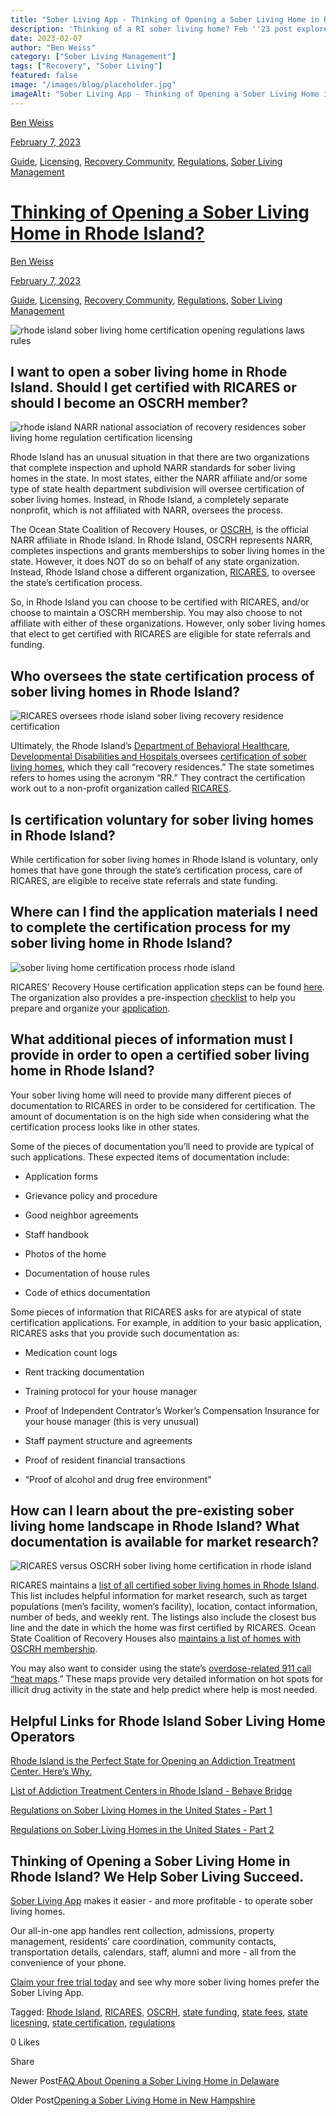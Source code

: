 ```yaml
---
title: "Sober Living App - Thinking of Opening a Sober Living Home in Rhode Island?"
description: 'Thinking of a RI sober living home? Feb ''23 post explores demand, regulations, required certification (for funding/referrals) & startup tips.'
date: 2023-02-07
author: "Ben Weiss"
category: ["Sober Living Management"]
tags: ["Recovery", "Sober Living"]
featured: false
image: "/images/blog/placeholder.jpg"
imageAlt: "Sober Living App - Thinking of Opening a Sober Living Home in Rhode Island?"
---
```


[Ben Weiss](../../../../sober-living-app-blog%EF%B9%96author=5a811b27db7926c296af1851.html)

[February 7, 2023](thinking-of-opening-a-sober-living-home-in-rhode-islandnbsp.html)

[Guide](../../../category/Guide.html), [Licensing](../../../category/Licensing.html), [Recovery Community](../../../category/Recovery+Community.html), [Regulations](../../../category/Regulations.html), [Sober Living Management](../../../category/Sober+Living+Management.html)

#  [Thinking of Opening a Sober Living Home in Rhode Island? ](thinking-of-opening-a-sober-living-home-in-rhode-islandnbsp.html)

[Ben Weiss](../../../../sober-living-app-blog%EF%B9%96author=5a811b27db7926c296af1851.html)

[February 7, 2023](thinking-of-opening-a-sober-living-home-in-rhode-islandnbsp.html)

[Guide](../../../category/Guide.html), [Licensing](../../../category/Licensing.html), [Recovery Community](../../../category/Recovery+Community.html), [Regulations](../../../category/Regulations.html), [Sober Living Management](../../../category/Sober+Living+Management.html)

![rhode island sober living home certification opening regulations laws rules](/images/blog/thinking-of-opening-a-sober-living-home-in-rhode-islandnbsp/Screen_Shot_2023-02-01_at_9.44.22_AM.png)

## I want to open a sober living home in Rhode Island. Should I get certified with RICARES or should I become an OSCRH member?

![rhode island NARR national association of recovery residences sober living home regulation certification licensing](/images/blog/thinking-of-opening-a-sober-living-home-in-rhode-islandnbsp/Screen_Shot_2023-02-01_at_9.35.48_AM.png)

Rhode Island has an unusual situation in that there are two organizations that complete inspection and uphold NARR standards for sober living homes in the state. In most states, either the NARR affiliate and/or some type of state health department subdivision will oversee certification of sober living homes. Instead, in Rhode Island, a completely separate nonprofit, which is not affiliated with NARR, oversees the process. 

The Ocean State Coalition of Recovery Houses, or [OSCRH](https://www.recoveryhousingri.com/), is the official NARR affiliate in Rhode Island. In Rhode Island, OSCRH represents NARR, completes inspections and grants memberships to sober living homes in the state. However, it does NOT do so on behalf of any state organization. Instead, Rhode Island chose a different organization, [RICARES](https://ricares.org/), to oversee the state’s certification process.

So, in Rhode Island you can choose to be certified with RICARES, and/or choose to maintain a OSCRH membership. You may also choose to not affiliate with either of these organizations. However, only sober living homes that elect to get certified with RICARES are eligible for state referrals and funding. 

## Who oversees the state certification process of sober living homes in Rhode Island? 

![RICARES oversees rhode island sober living recovery residence certification](/images/blog/thinking-of-opening-a-sober-living-home-in-rhode-islandnbsp/Screen_Shot_2023-02-01_at_9.19.02_AM.png)

Ultimately, the Rhode Island’s [Department of Behavioral Healthcare, Developmental Disabilities and Hospitals ](https://bhddh.ri.gov/)oversees [certification of sober living homes](https://bhddh.ri.gov/substance-useaddiction/recovery-services/recovery-housing-information), which they call “recovery residences.” The state sometimes refers to homes using the acronym “RR.” They contract the certification work out to a non-profit organization called [RICARES](https://ricares.org/). 

## Is certification voluntary for sober living homes in Rhode Island?

While certification for sober living homes in Rhode Island is voluntary, only homes that have gone through the state’s certification process, care of RICARES, are eligible to receive state referrals and state funding. 

## Where can I find the application materials I need to complete the certification process for my sober living home in Rhode Island?

![sober living home certification process rhode island](/images/blog/thinking-of-opening-a-sober-living-home-in-rhode-islandnbsp/Screen_Shot_2023-02-01_at_9.12.48_AM.png)

RICARES’ Recovery House certification application steps can be found [here](https://ricares.org/recovery-housing-certification/). The organization also provides a pre-inspection [checklist](https://docs.google.com/document/d/1vITNUIt90pIH_j4Fd97WlMwl2Wu-GUeg9YSHj5YWHiA/edit?usp=sharing) to help you prepare and organize your [application](https://docs.google.com/forms/d/e/1FAIpQLSdeepJQZbjNQVwKSeMltTRQkyX1u96mvnS1mYK7UMbPIxtF9w/viewform?usp=sf_link).  

## What additional pieces of information must I provide in order to open a certified sober living home in Rhode Island?

Your sober living home will need to provide many different pieces of documentation to RICARES in order to be considered for certification. The amount of documentation is on the high side when considering what the certification process looks like in other states. 

Some of the pieces of documentation you’ll need to provide are typical of such applications. These expected items of documentation include: 

  * Application forms

  * Grievance policy and procedure 

  * Good neighbor agreements 

  * Staff handbook 

  * Photos of the home 

  * Documentation of house rules 

  * Code of ethics documentation

Some pieces of information that RICARES asks for are atypical of state certification applications. For example, in addition to your basic application, RICARES asks that you provide such documentation as: 

  * Medication count logs 

  * Rent tracking documentation 

  * Training protocol for your house manager 

  * Proof of Independent Contrator’s Worker’s Compensation Insurance for your house manager (this is very unusual) 

  * Staff payment structure and agreements 

  * Proof of resident financial transactions 

  * “Proof of alcohol and drug free environment” 

## How can I learn about the pre-existing sober living home landscape in Rhode Island? What documentation is available for market research?

![RICARES versus OSCRH sober living home certification in rhode island](/images/blog/thinking-of-opening-a-sober-living-home-in-rhode-islandnbsp/Screen_Shot_2023-02-01_at_9.24.23_AM.png)

RICARES maintains a [list of all certified sober living homes in Rhode Island](https://bhddh.ri.gov/sites/g/files/xkgbur411/files/2021-03/Recovery-Housing-Public-List-2020.docx.pdf). This list includes helpful information for market research, such as target populations (men’s facility, women’s facility), location, contact information, number of beds, and weekly rent. The listings also include the closest bus line and the date in which the home was first certified by RICARES. Ocean State Coalition of Recovery Houses also [maintains a list of homes with OSCRH membership](https://www.recoveryhousingri.com/find-a-recovery-house). 

You may also want to consider using the state’s [overdose-related 911 call “heat maps](https://ridoh-overdose-surveillance-rihealth.hub.arcgis.com/documents/f8fca8da463e4f8aa9cf2ddbb634c4a4/explore).” These maps provide very detailed information on hot spots for illicit drug activity in the state and help predict where help is most needed.

## Helpful Links for Rhode Island Sober Living Home Operators 

[Rhode Island is the Perfect State for Opening an Addiction Treatment Center. Here’s Why.](https://behavehealth.com/blog/2022/7/28/rhode-island-is-the-perfect-state-for-opening-an-addiction-treatment-center-heres-whynbsp)

[List of Addiction Treatment Centers in Rhode Island - Behave Bridge ](https://bridge.behavehealth.com/rehabs/rhode-island)

[Regulations on Sober Living Homes in the United States - Part 1 ](../../../2021/8/3/understanding-national-regulations-on-sober-living-homes-in-the-united-states-part-1.html)

[Regulations on Sober Living Homes in the United States - Part 2](../../../2021/8/17/understanding-national-regulations-on-sober-living-homes-in-the-united-states-part-2.html)

## Thinking of Opening a Sober Living Home in Rhode Island? We Help Sober Living Succeed. 

[Sober Living App](../../../../index.html) makes it easier - and more profitable - to operate sober living homes. 

Our all-in-one app handles rent collection, admissions, property management, residents’ care coordination, community contacts, transportation details, calendars, staff, alumni and more - all from the convenience of your phone.  

[Claim your free trial today](https://behavehealth.com/get-started) and see why more sober living homes prefer the Sober Living App.

Tagged: [Rhode Island](../../../tag/Rhode+Island.html), [RICARES](https://soberlivingapp.com/sober-living-app-blog/tag/RICARES), [OSCRH](https://soberlivingapp.com/sober-living-app-blog/tag/OSCRH), [state funding](../../../tag/state+funding.html), [state fees](../../../tag/state+fees.html), [state licesning](../../../tag/state+licesning.html), [state certification](../../../tag/state+certification.html), [regulations](../../../tag/regulations.html)

0 Likes

Share

Newer Post[FAQ About Opening a Sober Living Home in Delaware](../13/faq-about-opening-a-sober-living-home-in-delaware.html)

Older Post[Opening a Sober Living Home in New Hampshire](../2/opening-a-sober-living-home-in-new-hampshire.html)